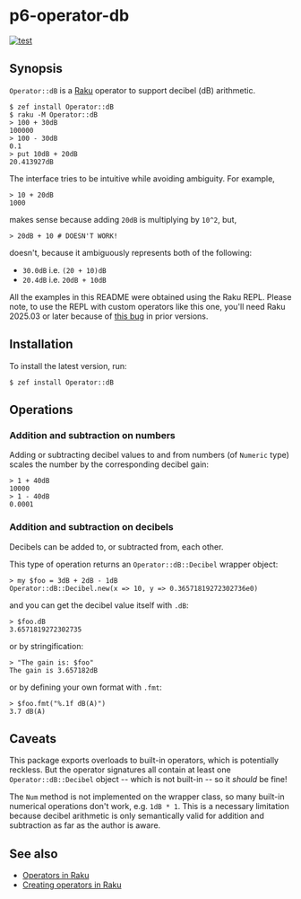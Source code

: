 # p6-operator-db

[![test](https://github.com/allsopp/p6-operator-db/actions/workflows/test.yml/badge.svg)](https://github.com/allsopp/p6-operator-db/actions/workflows/test.yml)

## Synopsis

`Operator::dB` is a [Raku](https://raku.org/) operator to support decibel (dB)
arithmetic.

    $ zef install Operator::dB
    $ raku -M Operator::dB
    > 100 + 30dB
    100000
    > 100 - 30dB
    0.1
    > put 10dB + 20dB
    20.413927dB

The interface tries to be intuitive while avoiding ambiguity. For example,

    > 10 + 20dB
    1000

makes sense because adding `20dB` is multiplying by `10^2`, but,

    > 20dB + 10 # DOESN'T WORK!

doesn't, because it ambiguously represents both of the following:

- `30.0dB` i.e. `(20 + 10)dB`
- `20.4dB` i.e. `20dB + 10dB`

All the examples in this README were obtained using the Raku REPL. Please note,
to use the REPL with custom operators like this one, you'll need Raku 2025.03
or later because of [this bug](https://github.com/rakudo/rakudo/issues/2245) in
prior versions.

## Installation

To install the latest version, run:

    $ zef install Operator::dB

## Operations

### Addition and subtraction on numbers

Adding or subtracting decibel values to and from numbers (of `Numeric` type)
scales the number by the corresponding decibel gain:

    > 1 + 40dB
    10000
    > 1 - 40dB
    0.0001

### Addition and subtraction on decibels

Decibels can be added to, or subtracted from, each other.

This type of operation returns an `Operator::dB::Decibel` wrapper object:

    > my $foo = 3dB + 2dB - 1dB
    Operator::dB::Decibel.new(x => 10, y => 0.36571819272302736e0)

and you can get the decibel value itself with `.dB`:

    > $foo.dB
    3.6571819272302735

or by stringification:

    > "The gain is: $foo"
    The gain is 3.657182dB

or by defining your own format with `.fmt`:

    > $foo.fmt("%.1f dB(A)")
    3.7 dB(A)

## Caveats

This package exports overloads to built-in operators, which is potentially
reckless. But the operator signatures all contain at least one
`Operator::dB::Decibel` object -- which is not built-in -- so it _should_ be
fine!

The `Num` method is not implemented on the wrapper class, so many built-in
numerical operations don't work, e.g. `1dB * 1`. This is a necessary limitation
because decibel arithmetic is only semantically valid for addition and
subtraction as far as the author is aware.

## See also

- [Operators in Raku](https://docs.raku.org/language/operators)
- [Creating operators in Raku](https://docs.raku.org/language/optut)
